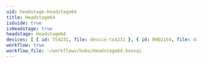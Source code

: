 ```yaml
---
uid: headstage-headstage64
title: Headstage64
isGuide: true
isHeadstage: true
headstage: Headstage64
devices: [ { id: TS4231, file: device-ts4231 }, { id: RHD2164, file: device-rhd2164 }, { id: BNO055, file: device-bno055 } ]
workflow: true
workflow_file: ~/workflows/hubs/Headstage64.bonsai
---
```

